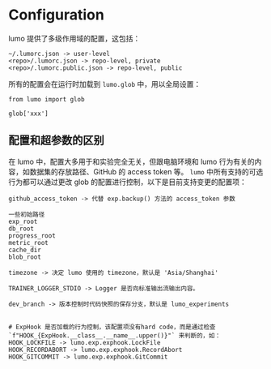 # Configuration

lumo 提供了多级作用域的配置，这包括：

```
~/.lumorc.json -> user-level
<repo>/.lumorc.json -> repo-level, private
<repo>/.lumorc.public.json -> repo-level, public
```

所有的配置会在运行时加载到 `lumo.glob` 中，用以全局设置：

```
from lumo import glob

glob['xxx']
```

## 配置和超参数的区别

在 lumo 中，配置大多用于和实验完全无关，但跟电脑环境和 lumo 行为有关的内容，如数据集的存放路径、GitHub 的 access token 等。 `lumo` 中所有支持的可选行为都可以通过更改 glob 的配置进行控制，以下是目前支持变更的配置项：

```
github_access_token -> 代替 exp.backup() 方法的 access_token 参数

一些初始路径
exp_root
db_root
progress_root
metric_root
cache_dir
blob_root

timezone -> 决定 lumo 使用的 timezone，默认是 'Asia/Shanghai'

TRAINER_LOGGER_STDIO -> Logger 是否向标准输出流输出内容。

dev_branch -> 版本控制时代码快照的保存分支，默认是 lumo_experiments


# ExpHook 是否加载的行为控制，该配置项没有hard code，而是通过检查 `f"HOOK_{ExpHook.__class__.__name__.upper()}"` 来判断的，如：
HOOK_LOCKFILE -> lumo.exp.exphook.LockFile
HOOK_RECORDABORT -> lumo.exp.exphook.RecordAbort
HOOK_GITCOMMIT -> lumo.exp.exphook.GitCommit
```
